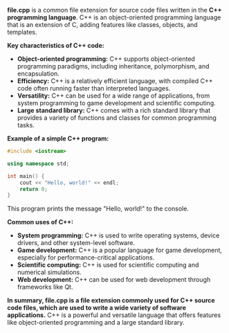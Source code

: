 **file.cpp** is a common file extension for source code files written in the **C++ programming language**. C++ is an object-oriented programming language that is an extension of C, adding features like classes, objects, and templates.

**Key characteristics of C++ code:**

- **Object-oriented programming:** C++ supports object-oriented programming paradigms, including inheritance, polymorphism, and encapsulation.
- **Efficiency:** C++ is a relatively efficient language, with compiled C++ code often running faster than interpreted languages.
- **Versatility:** C++ can be used for a wide range of applications, from system programming to game development and scientific computing.
- **Large standard library:** C++ comes with a rich standard library that provides a variety of functions and classes for common programming tasks.

**Example of a simple C++ program:**

```cpp
#include <iostream>

using namespace std;

int main() {
    cout << "Hello, world!" << endl;
    return 0;
}
```

This program prints the message "Hello, world!" to the console.

**Common uses of C++:**

- **System programming:** C++ is used to write operating systems, device drivers, and other system-level software.
- **Game development:** C++ is a popular language for game development, especially for performance-critical applications.
- **Scientific computing:** C++ is used for scientific computing and numerical simulations.
- **Web development:** C++ can be used for web development through frameworks like Qt.

**In summary, file.cpp is a file extension commonly used for C++ source code files, which are used to write a wide variety of software applications.** C++ is a powerful and versatile language that offers features like object-oriented programming and a large standard library.